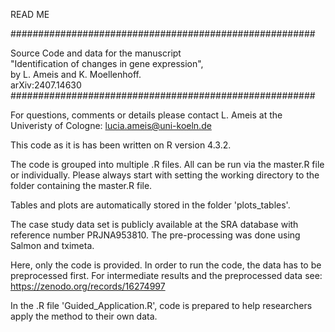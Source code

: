 READ ME

#######################################################

   Source Code and data for the manuscript           
   "Identification of changes in gene expression",   
   by L. Ameis and K. Moellenhoff.                   
   arXiv:2407.14630                                  
#######################################################

For questions, comments or details please contact L. Ameis at the Univeristy of Cologne: 
lucia.ameis@uni-koeln.de

This code as it is has been written on R version 4.3.2.

The code is grouped into multiple .R files. All can be run via the master.R file or individually. 
Please always start with setting the working directory to the folder containing the master.R file.

Tables and plots are automatically stored in the folder 'plots_tables'.

The case study data set is publicly available at the SRA database with reference number PRJNA953810. 
The pre-processing was done using Salmon and tximeta.

Here, only the code is provided. In order to run the code, the data has to be preprocessed first.
For intermediate results and the preprocessed data see: https://zenodo.org/records/16274997

In the .R file 'Guided_Application.R', code is prepared to help researchers apply the method to their
own data.

